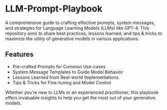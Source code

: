 # LLM-Prompt-Playbook

A comprehensive guide to crafting effective prompts, system messages, and strategies for Language Learning Models (LLMs) like GPT-4. This repository aims to share best practices, lessons learned, and tips & tricks to maximize the utility of generative models in various applications.

## Features
- Pre-crafted Prompts for Common Use-cases
- System Message Templates to Guide Model Behavior
- Lessons Learned from Real-world Implementations
- Tips & Tricks for Fine-tuning and Model Control

Whether you're new to LLMs or an experienced practitioner, this playbook offers invaluable insights to help you get the most out of your generative models.
